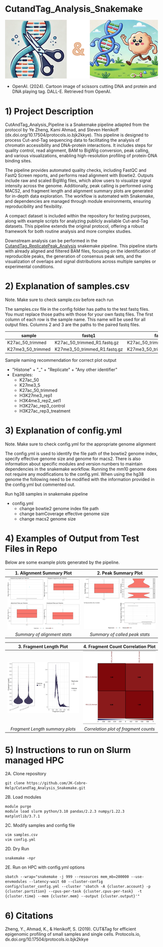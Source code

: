 # CutandTag_Analysis_Snakemake
![Cut&Tag](/images/Cut&Tag.png)
+ OpenAI. (2024). Cartoon image of scissors cutting DNA and protein and DNA playing tag. DALL-E. Retrieved from OpenAI.

# 1) Project Description
CutAndTag_Analysis_Pipeline is a Snakemake pipeline adapted from the protocol by Ye Zheng, Kami Ahmad, and Steven Henikoff (dx.doi.org/10.17504/protocols.io.bjk2kkye). This pipeline is designed to process Cut-and-Tag sequencing data to facilitating the analysis of chromatin accessibility and DNA-protein interactions. It includes steps for quality control, read alignment, BAM to BigWig conversion, peak calling, and various visualizations, enabling high-resolution profiling of protein-DNA binding sites.

The pipeline provides automated quality checks, including FastQC and FastQ Screen reports, and performs read alignment with Bowtie2. Outputs include raw and scaled BigWig files, which allow users to visualize signal intensity across the genome. Additionally, peak calling is performed using MACS2, and fragment length and alignment summary plots are generated for in-depth data exploration. The workflow is automated with Snakemake, and dependencies are managed through module environments, ensuring reproducibility and flexibility.

A compact dataset is included within the repository for testing purposes, along with example scripts for analyzing publicly available Cut-and-Tag datasets. This pipeline extends the original protocol, offering a robust framework for both routine analysis and more complex studies.

Downstream analysis can be performed in the [CutandTag_ReplicatePeak_Analysis](https://github.com/JK-Cobre-Help/CutandTag_ReplicatePeak_Analysis) snakemake pipeline. This pipeline starts with already aligned and filtered BAM files, focusing on the identification of reproducible peaks, the generation of consensus peak sets, and the visualization of overlaps and signal distributions across multiple samples or experimental conditions.

# 2) Explanation of samples.csv
Note. Make sure to check sample.csv before each run

The samples.csv file in the config folder has paths to the test fastq files. You must replace those paths with those for your own fastq files. The first column of each row is the sample name. This name will be used for all output files. Columns 2 and 3 are the paths to the paired fastq files.


| sample             | fastq1                        | fastq2                        |
|--------------------|-------------------------------|-------------------------------|
| K27ac_50_trimmed   | K27ac_50_trimmed_R1.fastq.gz  | K27ac_50_trimmed_R2.fastq.gz  |
| K27me3_50_trimmed  | K27me3_50_trimmed_R1.fastq.gz | K27me3_50_trimmed_R1.fastq.gz |


Sample naming recommendation for correct plot output
- "Histone" + "_" + "Replicate" + "Any other identifier"
- Examples:
    + K27ac_50
    + K27me3_5
    + K27ac_50_trimmed
    + H3K27me3_rep1
    + H3K4me3_rep2_set1
    + H3K27ac_rep3_control
    + H3K27ac_rep3_treatment

# 3) Explanation of config.yml
Note. Make sure to check config.yml for the appropriate genome alignment

The config.yml is used to identify the file path of the bowtie2 genome index, specify effective genome size and genome for macs2. There is also information about specific modules and version numbers to maintain dependencies in the snakemake workflow. Running the mm10 genome does not require any modifications to the config.yml. When using the hg38 genome the following need to be modified with the information provided in the config.yml but commented out.

Run hg38 samples in snakemake pipeline
- config.yml 
    + change bowtie2 genome index file path
    + change bamCoverage effective genome size
    + change macs2 genome size


# 4) Examples of Output from Test Files in Repo

Below are some example plots generated by the pipeline.  

| 1. **Alignment Summary Plot**                                                         | 2. **Peak Summary Plot**                                                                   |
| :-----------------------------------------------------------------------------------: | :----------------------------------------------------------------------------------------: |
| <img src="/images/alignment_summary_plot.png" width="300">                            | <img src="/images/peak_summary_plot.png" width="300">                                      |
| *Summary of alignment stats*                                                          | *Summary of called peak stats*                                                             |

| 3. **Fragment Length Plot**                                                           | 4. **Fragment Count Correlation Plot**                                                     |
| :-----------------------------------------------------------------------------------: | :----------------------------------------------------------------------------------------: |
| <img src="/images/fragment_length_plot.png" width="300">                              | <img src="/images/fragCount_correlation_plot.png" width="300">                             |
| *Fragment Length summary plots*                                                       | *Correlation plot of fragment counts*                                                      |


# 5) Instructions to run on Slurm managed HPC
2A. Clone repository
```
git clone https://github.com/JK-Cobre-Help/CutandTag_Analysis_Snakemake.git
```
2B. Load modules
```
module purge
module load slurm python/3.10 pandas/2.2.3 numpy/1.22.3 matplotlib/3.7.1
```
2C. Modify samples and config file
```
vim samples.csv
vim config.yml
```
2D. Dry Run
```
snakemake -npr
```
2E. Run on HPC with config.yml options
```
sbatch --wrap="snakemake -j 999 --resources mem_mb=200000 --use-envmodules --latency-wait 60 --cluster-config config/cluster_config.yml --cluster 'sbatch -A {cluster.account} -p {cluster.partition} --cpus-per-task {cluster.cpus-per-task}  -t {cluster.time} --mem {cluster.mem} --output {cluster.output}'"
```

# 6) Citations
Zheng, Y., Ahmad, K., & Henikoff, S. (2019). CUT&Tag for efficient epigenomic profiling of small samples and single cells. Protocols.io, dx.doi.org/10.17504/protocols.io.bjk2kkye

